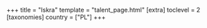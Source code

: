 +++
title = "Iskra"
template = "talent_page.html"
[extra]
toclevel = 2
[taxonomies]
country = ["PL"]
+++
